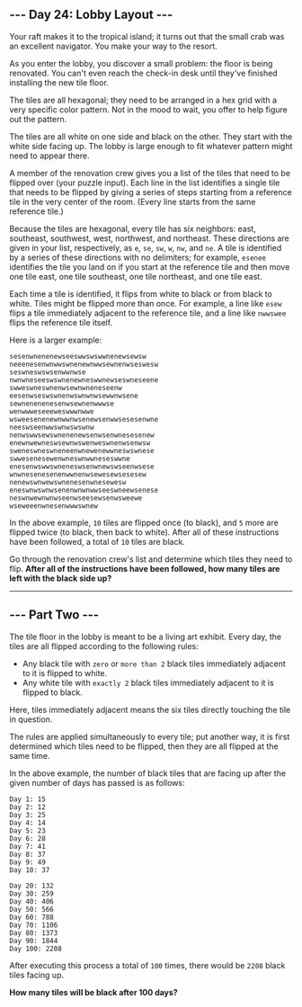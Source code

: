 ## --- Day 24: Lobby Layout ---

Your raft makes it to the tropical island; it turns out that the small crab was an excellent navigator. You make your way to the resort.

As you enter the lobby, you discover a small problem: the floor is being renovated. You can't even reach the check-in desk until they've finished installing the new tile floor.

The tiles are all hexagonal; they need to be arranged in a hex grid with a very specific color pattern. Not in the mood to wait, you offer to help figure out the pattern.

The tiles are all white on one side and black on the other. They start with the white side facing up. The lobby is large enough to fit whatever pattern might need to appear there.

A member of the renovation crew gives you a list of the tiles that need to be flipped over (your puzzle input). Each line in the list identifies a single tile that needs to be flipped by giving a series of steps starting from a reference tile in the very center of the room. (Every line starts from the same reference tile.)

Because the tiles are hexagonal, every tile has six neighbors: east, southeast, southwest, west, northwest, and northeast. These directions are given in your list, respectively, as `e`, `se`, `sw`, `w`, `nw`, and `ne`. A tile is identified by a series of these directions with no delimiters; for example, `esenee` identifies the tile you land on if you start at the reference tile and then move one tile east, one tile southeast, one tile northeast, and one tile east.

Each time a tile is identified, it flips from white to black or from black to white. Tiles might be flipped more than once. For example, a line like `esew` flips a tile immediately adjacent to the reference tile, and a line like `nwwswee` flips the reference tile itself.

Here is a larger example:

```
sesenwnenenewseeswwswswwnenewsewsw
neeenesenwnwwswnenewnwwsewnenwseswesw
seswneswswsenwwnwse
nwnwneseeswswnenewneswwnewseswneseene
swweswneswnenwsewnwneneseenw
eesenwseswswnenwswnwnwsewwnwsene
sewnenenenesenwsewnenwwwse
wenwwweseeeweswwwnwwe
wsweesenenewnwwnwsenewsenwwsesesenwne
neeswseenwwswnwswswnw
nenwswwsewswnenenewsenwsenwnesesenew
enewnwewneswsewnwswenweswnenwsenwsw
sweneswneswneneenwnewenewwneswswnese
swwesenesewenwneswnwwneseswwne
enesenwswwswneneswsenwnewswseenwsese
wnwnesenesenenwwnenwsewesewsesesew
nenewswnwewswnenesenwnesewesw
eneswnwswnwsenenwnwnwwseeswneewsenese
neswnwewnwnwseenwseesewsenwsweewe
wseweeenwnesenwwwswnew
```

In the above example, `10` tiles are flipped once (to black), and `5` more are flipped twice (to black, then back to white). After all of these instructions have been followed, a total of `10` tiles are black.

Go through the renovation crew's list and determine which tiles they need to flip. **After all of the instructions have been followed, how many tiles are left with the black side up?**

---

## --- Part Two ---

The tile floor in the lobby is meant to be a living art exhibit. Every day, the tiles are all flipped according to the following rules:

- Any black tile with `zero` or `more than 2` black tiles immediately adjacent to it is flipped to white.
- Any white tile with `exactly 2` black tiles immediately adjacent to it is flipped to black.

Here, tiles immediately adjacent means the six tiles directly touching the tile in question.

The rules are applied simultaneously to every tile; put another way, it is first determined which tiles need to be flipped, then they are all flipped at the same time.

In the above example, the number of black tiles that are facing up after the given number of days has passed is as follows:

```
Day 1: 15
Day 2: 12
Day 3: 25
Day 4: 14
Day 5: 23
Day 6: 28
Day 7: 41
Day 8: 37
Day 9: 49
Day 10: 37

Day 20: 132
Day 30: 259
Day 40: 406
Day 50: 566
Day 60: 788
Day 70: 1106
Day 80: 1373
Day 90: 1844
Day 100: 2208
```

After executing this process a total of `100` times, there would be `2208` black tiles facing up.

**How many tiles will be black after 100 days?**
